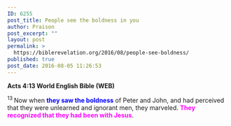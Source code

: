 ```yaml
---
ID: 6255
post_title: People see the boldness in you
author: Praison
post_excerpt: ""
layout: post
permalink: >
  https://biblerevelation.org/2016/08/people-see-boldness/
published: true
post_date: 2016-08-05 11:26:53
---
```

<div class="version-WEB result-text-style-normal text-html ">
<p class="passage-display"><strong><span class="passage-display-bcv">Acts 4:13
</span><span class="passage-display-version">World English Bible (WEB)</span></strong></p>
<span id="en-WEB-27036" class="text Acts-4-13"><sup class="versenum">13 </sup>Now when <span style="color: #0000ff;"><strong>they saw the boldness</strong></span> of Peter and John, and had perceived that they were unlearned and ignorant men, they marveled. <span style="color: #ff00ff;"><strong>They recognized that they had been with Jesus</strong></span>.</span>

</div>